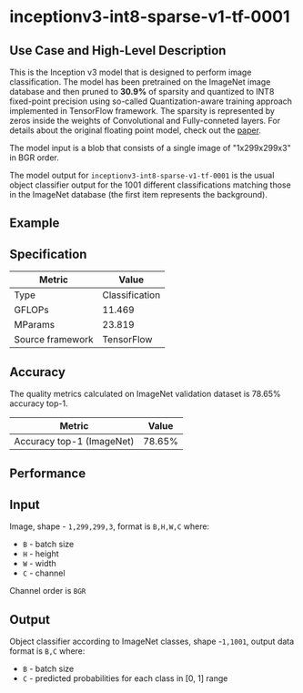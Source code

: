 # inceptionv3-int8-sparse-v1-tf-0001

## Use Case and High-Level Description

This is the Inception v3 model that is designed to perform image classification. The model has been pretrained on the ImageNet image database and then pruned to **30.9%** of sparsity and quantized to INT8 fixed-point precision using so-called Quantization-aware training approach implemented in TensorFlow framework. The sparsity is represented by zeros inside the weights of Convolutional and Fully-conneted layers. For details about the original floating point model, check out the [paper](https://arxiv.org/pdf/1512.03385.pdf).

The model input is a blob that consists of a single image of "1x299x299x3" in BGR order.

The model output for `inceptionv3-int8-sparse-v1-tf-0001` is the usual object classifier output for the 1001 different classifications matching those in the ImageNet database (the first item represents the background).

## Example

## Specification

| Metric            | Value         |
|-------------------|---------------|
| Type              | Classification|
| GFLOPs            | 11.469        |
| MParams           | 23.819        |
| Source framework  | TensorFlow    |

## Accuracy

The quality metrics calculated on ImageNet validation dataset is 78.65% accuracy top-1.

| Metric                    | Value         |
|---------------------------|---------------|
| Accuracy top-1 (ImageNet) |        78.65% |

## Performance

## Input

Image, shape - `1,299,299,3`, format is `B,H,W,C` where:

- `B` - batch size
- `H` - height
- `W` - width
- `C` - channel

Channel order is `BGR`

## Output

Object classifier according to ImageNet classes, shape -`1,1001`, output data format is `B,C` where:

- `B` - batch size
- `C` - predicted probabilities for each class in  [0, 1] range

